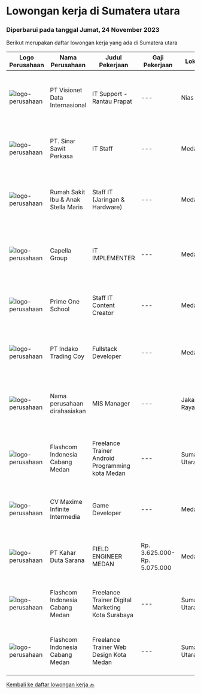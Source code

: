 
  # Lowongan kerja di Sumatera utara

  ### Diperbarui pada tanggal Jumat, 24 November 2023

  Berikut merupakan daftar lowongan kerja yang ada di Sumatera utara

  |Logo Perusahaan | Nama Perusahaan | Judul Pekerjaan | Gaji Pekerjaan | Lokasi | Deskripsi | Tanggal diunggah | Pranala |
  | -------------- | --------------- | --------------- | --------- | --------- | -------------- | ------- | ----------- |
  |![logo-perusahaan](https://image-service-cdn.seek.com.au/84d23b3586ee4efd70ea62878095fcc6b1639e33/ee4dce1061f3f616224767ad58cb2fc751b8d2dc)|PT Visionet Data Internasional|IT Support - Rantau Prapat|---|Nias|Tanggung Jawab Utama : Monitoring system, jaringan (server), desktop, dan network Melakukan troubleshooting jaringan, hardware dan software Maintain...|Minggu, 12 November 2023|https://www.jobstreet.co.id/id/job/it-support-rantau-prapat-4526167?token=0~24457fd3-96e4-4f2a-b889-09fd48001cd7&sectionRank=1&jobId=jobstreet-id-job-4526167|
|![logo-perusahaan](https://i.ibb.co/sqvTCh9/112815900-stock-vector-no-image-available-icon-flat-vector.webp)|PT. Sinar Sawit Perkasa|IT Staff|---|Medan|·    Pengalaman Minimal 2 tahun dibilang yang sama ·    Min D3 Teknik Komputer/Informatika ·    Memiliki pemahaman dan keterampilan dalam hal...|Kamis, 09 November 2023|https://www.jobstreet.co.id/id/job/it-staff-4524673?token=0~24457fd3-96e4-4f2a-b889-09fd48001cd7&sectionRank=2&jobId=jobstreet-id-job-4524673|
|![logo-perusahaan](https://image-service-cdn.seek.com.au/b14a47e14162139c1654ce189ca5c4fc82cb7323/ee4dce1061f3f616224767ad58cb2fc751b8d2dc)|Rumah Sakit Ibu & Anak Stella Maris|Staff IT (Jaringan & Hardware)|---|Medan|Minimal pendidikan D3 Komputer/Teknik Informatika/Sistem Informasi Pengalaman/Freshhgraduate (dipertimbangkan) Memahami Topologi Jaringan (VLAN,...|Rabu, 08 November 2023|https://www.jobstreet.co.id/id/job/staff-it-jaringan-hardware-4523249?token=0~24457fd3-96e4-4f2a-b889-09fd48001cd7&sectionRank=3&jobId=jobstreet-id-job-4523249|
|![logo-perusahaan](https://image-service-cdn.seek.com.au/54563f333cfb0de80b66c6f81950fb5e0834c74e/ee4dce1061f3f616224767ad58cb2fc751b8d2dc)|Capella Group|IT IMPLEMENTER|---|Medan|Kualifikasi : Maks. berusia 35 tahun. Pendidikan min. S1 Teknik Informatika / Sistem Informasi. Berpengalaman di bidang terkait. Memiliki kepribadian...|Jumat, 10 November 2023|https://www.jobstreet.co.id/id/job/it-implementer-4524889?token=0~24457fd3-96e4-4f2a-b889-09fd48001cd7&sectionRank=4&jobId=jobstreet-id-job-4524889|
|![logo-perusahaan](https://i.ibb.co/sqvTCh9/112815900-stock-vector-no-image-available-icon-flat-vector.webp)|Prime One School|Staff IT Content Creator|---|Medan|Calling All Creative Minds: Criteria for School Content Creator RoleAre you passionate about telling the story of our school through captivating...|Rabu, 08 November 2023|https://www.jobstreet.co.id/id/job/staff-it-content-creator-4522289?token=0~24457fd3-96e4-4f2a-b889-09fd48001cd7&sectionRank=5&jobId=jobstreet-id-job-4522289|
|![logo-perusahaan](https://image-service-cdn.seek.com.au/4ce418b576796ca0e81bfa92adb457f9db10e80e/ee4dce1061f3f616224767ad58cb2fc751b8d2dc)|PT Indako Trading Coy|Fullstack Developer|---|Medan|Kualifikasi: Berusia 20 - 35 tahun Pendidikan minimal S1 disiplin ilmu komputer (Teknik Informatika, Sistem Informasi, dsb) Memiliki pengalaman...|Senin, 06 November 2023|https://www.jobstreet.co.id/id/job/fullstack-developer-4519822?token=0~24457fd3-96e4-4f2a-b889-09fd48001cd7&sectionRank=6&jobId=jobstreet-id-job-4519822|
|![logo-perusahaan](https://i.ibb.co/sqvTCh9/112815900-stock-vector-no-image-available-icon-flat-vector.webp)|Nama perusahaan dirahasiakan|MIS Manager|---|Jakarta Raya|Pendidikan minimal S1 segala jurusan Minimal memiliki 1 tahun pengalaman kerja di bidang yang sama Memiliki pengetahuan mengenai PHP dan bahasa...|Kamis, 02 November 2023|https://www.jobstreet.co.id/id/job/mis-manager-4517533?token=0~24457fd3-96e4-4f2a-b889-09fd48001cd7&sectionRank=7&jobId=jobstreet-id-job-4517533|
|![logo-perusahaan](https://i.ibb.co/sqvTCh9/112815900-stock-vector-no-image-available-icon-flat-vector.webp)|Flashcom Indonesia Cabang Medan|Freelance Trainer Android Programming kota Medan|---|Sumatera Utara|- Pendidikan minimal S1- Punya pengalaman di bidang tsb- Cekatan dalam bekerja   Jobdesk- Menguasai Java android programming, android studio &amp;...|Senin, 06 November 2023|https://www.jobstreet.co.id/id/job/freelance-trainer-android-programming-kota-medan-1037347062?token=0~24457fd3-96e4-4f2a-b889-09fd48001cd7&sectionRank=8&jobId=jobstreet-id-job-1037347062|
|![logo-perusahaan](https://image-service-cdn.seek.com.au/95f78b03bec587c8eeb09880b03e59ba6c010712/ee4dce1061f3f616224767ad58cb2fc751b8d2dc)|CV Maxime Infinite Intermedia|Game Developer|---|Medan|Mengembangkan proyek game dan interactive experience lainnya dengan Unity Engine Open Minded untuk belajar engine baru atau riset teknologi lainnya...|Selasa, 31 Oktober 2023|https://www.jobstreet.co.id/id/job/game-developer-4514648?token=0~24457fd3-96e4-4f2a-b889-09fd48001cd7&sectionRank=9&jobId=jobstreet-id-job-4514648|
|![logo-perusahaan](https://image-service-cdn.seek.com.au/cca5233fe3ee8f048905650a172386c76cc0a288/ee4dce1061f3f616224767ad58cb2fc751b8d2dc)|PT Kahar Duta Sarana|FIELD ENGINEER MEDAN|Rp. 3.625.000-Rp. 5.075.000|Medan|Responsibilities and Duties Bertanggung jawab agar terpenuhinya kualitas layanan perbaikan yang diberikan kepada customer. Bertanggung jawab atas...|Selasa, 31 Oktober 2023|https://www.jobstreet.co.id/id/job/field-engineer-medan-4514233?token=0~24457fd3-96e4-4f2a-b889-09fd48001cd7&sectionRank=10&jobId=jobstreet-id-job-4514233|
|![logo-perusahaan](https://i.ibb.co/sqvTCh9/112815900-stock-vector-no-image-available-icon-flat-vector.webp)|Flashcom Indonesia Cabang Medan|Freelance Trainer Digital Marketing Kota Surabaya|---|Sumatera Utara|KATEGORI PEKERJAANKategori Pekerjaan                 : Trainer Digital MarketingLevel Pekerjaan                      : Basic - Expert DESKRIPSI...|Kamis, 26 Oktober 2023|https://www.jobstreet.co.id/id/job/freelance-trainer-digital-marketing-kota-surabaya-1037277102?token=0~24457fd3-96e4-4f2a-b889-09fd48001cd7&sectionRank=11&jobId=jobstreet-id-job-1037277102|
|![logo-perusahaan](https://i.ibb.co/sqvTCh9/112815900-stock-vector-no-image-available-icon-flat-vector.webp)|Flashcom Indonesia Cabang Medan|Freelance Trainer Web Design Kota Medan|---|Sumatera Utara|KATEGORI PEKERJAANKategori Pekerjaan                 : Trainer Web DesignLevel Pekerjaan                      : Basic - Expert DESKRIPSI...|Kamis, 26 Oktober 2023|https://www.jobstreet.co.id/id/job/freelance-trainer-web-design-kota-medan-1037276848?token=0~24457fd3-96e4-4f2a-b889-09fd48001cd7&sectionRank=12&jobId=jobstreet-id-job-1037276848|


  [Kembali ke daftar lowongan kerja 🔙](../README.md#daftar-lowongan-kerja)
  